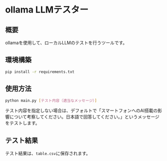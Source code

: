 # ollama LLMテスター

## 概要

ollamaを使用して、ローカルLLMのテストを行うツールです。

## 環境構築

```bash
pip install -r requirements.txt
```

## 使用方法

```bash
python main.py [テスト内容（適当なメッセージ）]
```

テスト内容を指定しない場合は、デフォルトで「スマートフォンへのAI搭載の影響について考察してください。日本語で回答してください。」というメッセージをテストします。

## テスト結果

テスト結果は、`table.csv`に保存されます。

